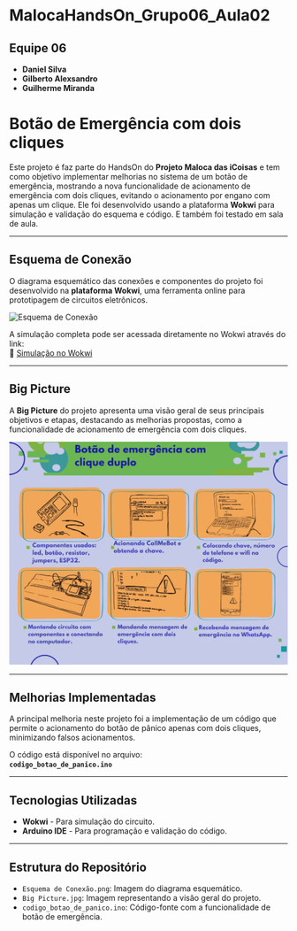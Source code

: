 # MalocaHandsOn_Grupo06_Aula02
##  Equipe 06
- **Daniel Silva**  
- **Gilberto Alexsandro**  
- **Guilherme Miranda**  

# Botão de Emergência com dois cliques

Este projeto é faz parte do HandsOn do **Projeto Maloca das iCoisas** e tem como objetivo implementar melhorias no sistema de um botão de emergência, mostrando a nova funcionalidade de acionamento de emergência com dois cliques, evitando o acionamento por engano com apenas um clique. Ele foi desenvolvido usando a plataforma **Wokwi** para simulação e validação do esquema e código. E também foi testado em sala de aula. 

---

## Esquema de Conexão
O diagrama esquemático das conexões e componentes do projeto foi desenvolvido na **plataforma Wokwi**, uma ferramenta online para prototipagem de circuitos eletrônicos.  

![Esquema de Conexão](Esquema%20de%20Conex%C3%A3o.png)

A simulação completa pode ser acessada diretamente no Wokwi através do link:  
🔗 [Simulação no Wokwi](https://wokwi.com/projects/415991525061507073)

---

## Big Picture
A **Big Picture** do projeto apresenta uma visão geral de seus principais objetivos e etapas, destacando as melhorias propostas, como a funcionalidade de acionamento de emergência com dois cliques.  

![Big Picture](Big%20Picture.jpg)

---

##  Melhorias Implementadas
A principal melhoria neste projeto foi a implementação de um código que permite o acionamento do botão de pânico apenas com dois cliques, minimizando falsos acionamentos.  

O código está disponível no arquivo:  
**`codigo_botao_de_panico.ino`**

---

## Tecnologias Utilizadas
- **Wokwi** - Para simulação do circuito.  
- **Arduino IDE** - Para programação e validação do código.

---

## Estrutura do Repositório
- `Esquema de Conexão.png`: Imagem do diagrama esquemático.  
- `Big Picture.jpg`: Imagem representando a visão geral do projeto.  
- `codigo_botao_de_panico.ino`: Código-fonte com a funcionalidade de botão de emergência.  
